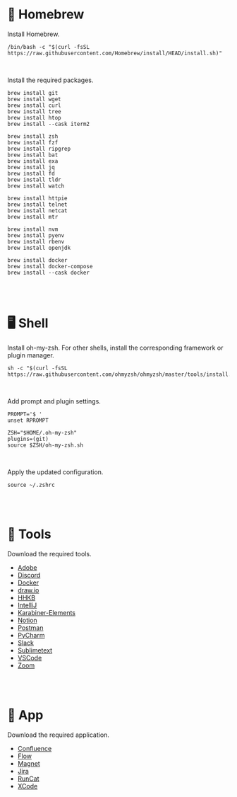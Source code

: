 # 🍺 Homebrew

Install Homebrew.

```shell
/bin/bash -c "$(curl -fsSL https://raw.githubusercontent.com/Homebrew/install/HEAD/install.sh)"
```

<br/>

Install the required packages.

```shell
brew install git
brew install wget
brew install curl
brew install tree
brew install htop
brew install --cask iterm2

brew install zsh
brew install fzf
brew install ripgrep
brew install bat
brew install exa
brew install jq
brew install fd
brew install tldr
brew install watch

brew install httpie
brew install telnet
brew install netcat
brew install mtr

brew install nvm
brew install pyenv
brew install rbenv
brew install openjdk

brew install docker
brew install docker-compose
brew install --cask docker
```

<br/><br/>

# 🖥️ Shell

Install oh-my-zsh. For other shells, install the corresponding framework or plugin manager.

```shell
sh -c "$(curl -fsSL https://raw.githubusercontent.com/ohmyzsh/ohmyzsh/master/tools/install.sh)"
```

<br/>

Add prompt and plugin settings.

```shell
PROMPT='$ '
unset RPROMPT

ZSH="$HOME/.oh-my-zsh"
plugins=(git)
source $ZSH/oh-my-zsh.sh
```

<br/>

Apply the updated configuration.

```shell
source ~/.zshrc
```

<br/><br/>

# 🚀 Tools

Download the required tools.

- [Adobe](https://www.adobe.com/home?acomLocale=kr)
- [Discord](https://discord.com/)
- [Docker](https://www.docker.com/)
- [draw.io](https://www.drawio.com/)
- [HHKB](https://happyhackingkb.com/download/)
- [IntelliJ](https://www.jetbrains.com/idea/)
- [Karabiner-Elements](https://karabiner-elements.pqrs.org/)
- [Notion](https://www.notion.com/ko/desktop)
- [Postman](https://www.postman.com/)
- [PyCharm](https://www.jetbrains.com/ko-kr/pycharm/download/?section=mac)
- [Slack](https://slack.com/intl/ko-kr/)
- [Sublimetext](https://www.sublimetext.com/)
- [VSCode](https://code.visualstudio.com/download)
- [Zoom](https://support.zoom.com/hc/ko/article?id=zm_kb&sysparm_article=KB0060411)

<br/><br/>

# 📱 App

Download the required application.

- [Confluence](https://apps.apple.com/kr/app/confluence-cloud/id1006971684)
- [Flow](https://apps.apple.com/kr/app/flow-%EB%BD%80%EB%AA%A8%EB%8F%84%EB%A1%9C-%EC%A7%91%EC%A4%91-%EC%8B%9C%EA%B0%84%EA%B4%80%EB%A6%AC-%EA%B3%B5%EB%B6%80-%ED%83%80%EC%9D%B4%EB%A8%B8/id1423210932)
- [Magnet](https://apps.apple.com/kr/app/magnet/id441258766?mt=12)
- [Jira](https://apps.apple.com/kr/app/jira-cloud-by-atlassian/id1006972087)
- [RunCat](https://apps.apple.com/kr/app/runcat/id1429033973?mt=12)
- [XCode](https://apps.apple.com/us/app/xcode/id497799835?mt=12)

